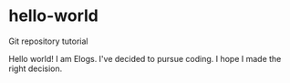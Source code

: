 # hello-world
Git repository tutorial

Hello world! I am Elogs. I've decided to pursue coding. I hope I made the right decision.

